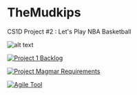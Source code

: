 # TheMudkips
CS1D Project #2 : Let's Play NBA Basketball

![alt text](https://i.postimg.cc/vTZDYTky/magmar.png)


[![Project 1 Backlog](https://img.shields.io/badge/Doc-Backlog-blueviolet)](https://docs.google.com/document/d/1vv1M_nVyrmXE4dFy8qvDx3E9EwxmguDaSK_trZyPLvg/edit)


[![Project Magmar Requirements](https://img.shields.io/badge/Doc-Requirements-9cf)](https://docs.google.com/document/d/1qZDJcIs2vRNuiRiVrOTQCtlKkLunnrothJ01GGq9iok/edit?usp=sharing)


[![Agile Tool](https://img.shields.io/badge/Doc-Agile%20Tool-blueviolet)](https://zube.io/cs1c-5/cs1d-european-vacation/w/workspace-1/kanban)
